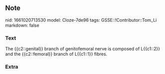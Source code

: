 ## Note
nid: 1661020713530
model: Cloze-7de96
tags: GSSE::!Contributor::Tom_Li
markdown: false

### Text
<div>
  The {{c2::genital}} branch of genitofemoral nerve is composed of
  L{{c1::2}} and the {{c2::femoral}} branch of L{{c1::1}} fibres.
</div>

### Extra


